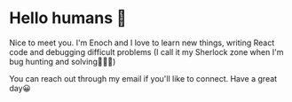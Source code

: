 # Hello humans 👋
Nice to meet you. I'm Enoch and I love to learn new things, writing React code and debugging difficult problems (I call it my Sherlock zone when I'm bug hunting and solving🕵🏾‍♂️)

You can reach out through my email if you'll like to connect. Have a great day😀

<!--
**enochN/enochN** is a ✨ _special_ ✨ repository because its `README.md` (this file) appears on your GitHub profile.

Here are some ideas to get you started:

- 🔭 I’m currently working on ...
- 🌱 I’m currently learning ...
- 👯 I’m looking to collaborate on ...
- 🤔 I’m looking for help with ...
- 💬 Ask me about ...
- 📫 How to reach me: ...
- 😄 Pronouns: ...
- ⚡ Fun fact: ...
-->
